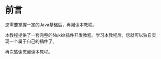 # 前言

您需要掌握一定的Java基础后，再阅读本教程。

本教程提供了一套完整的Nukkit插件开发教程。学习本教程后，您就可以独自实现一个属于自己的插件了。

再次感谢您阅读本教程。

[comment]: <> (本部分分为八个小节)

[comment]: <> (  - [如何搭建开发环境]&#40;1-1_如何搭建环境.md&#41;)

[comment]: <> (  - [插件要素]&#40;1-2_插件要素.md&#41;)

[comment]: <> (  - [如何编写监听器]&#40;1-3_如何编写监听器.md&#41;)

[comment]: <> (  - [如何编写指令]&#40;1-4_如何编写命令.md&#41;)

[comment]: <> (  - [如何使用配置文件]&#40;1-5_如何使用配置文件.md&#41;)

[comment]: <> (  - [如何编写plugin.yml]&#40;1-6_如何编写plugin.yml.md&#41;)

[comment]: <> (  - [PluginBase类]&#40;1-7_PluginBase类.md&#41;)

[comment]: <> (  - [练习案例]&#40;1-8_案例玩家进入信息等效果.md&#41;)
  
[comment]: <> (每个小节之间都具有关联性，必须看完第一个才可以进行下一个，这样才能条理的学习)
